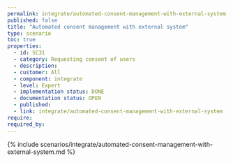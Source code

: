 ```yaml
---
permalink: integrate/automated-consent-management-with-external-system
published: false
title: "Automated consent management with external system"
type: scenario
toc: true
properties:
  - id: SC31
  - category: Requesting consent of users
  - description:
  - customer: All
  - component: integrate
  - level: Expert
  - implementation status: DONE
  - documentation status: OPEN
  - published:
  - link: integrate/automated-consent-management-with-external-system
require:
required_by:
---
```


{% include scenarios/integrate/automated-consent-management-with-external-system.md %}
